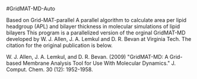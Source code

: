 #GridMAT-MD-Auto

Based on Grid-MAT-parallel
A parallel algorithm to calculate area per lipid headgroup (APL) and bilayer thickness in molecular simulations of lipid bilayers
This program is a parallelized version of the orginal GridMAT-MD developed by W. J. Allen, J. A. Lemkul and D. R. Bevan at Virginia Tech. The citation for the original publication is below.

W. J. Allen, J. A. Lemkul, and D. R. Bevan. (2009) "GridMAT-MD: A Grid-based Membrane Analysis Tool for Use With Molecular Dynamics." J. Comput. Chem. 30 (12): 1952-1958.
